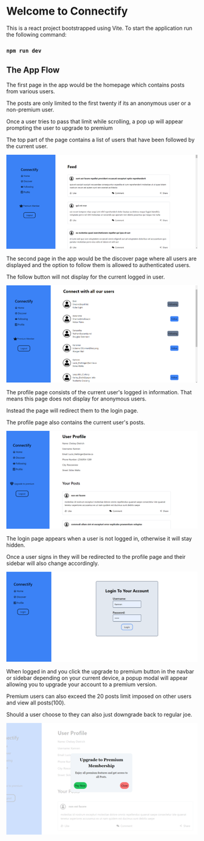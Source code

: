 # Welcome to Connectify 

This is a react project bootstrapped using Vite.
To start the application run the following command:

### `npm run dev`

## The App Flow

The first page in the app would be the homepage which contains posts from various users.

The posts are only limited to the first twenty if its an anonymous user or a non-premium user.

Once a user tries to pass that limit while scrolling, a pop up will appear prompting the user to upgrade to premium

The top part of the page contains a list of users that have been followed by the current user.

![Alt text](public/image.png)

The second page in the app would be the discover page where all users are displayed and the option to follow them is allowed to authenticated users.

The follow button will not display for the current logged in user.

![Alt text](public/image-1.png)

The profile page consists of the current user's logged in information. That means this page does not display for anonymous users.

Instead the page will redirect them to the login page.

The profile page also contains the current user's posts.

![Alt text](public/image-2.png)

The login page appears when a user is not logged in, otherwise it will stay hidden.

Once a user signs in they will be redirected to the profile page and their sidebar will also change accordingly.

![Alt text](public/image-3.png)

When logged in and you click the upgrade to premium button in the navbar or sidebar depending on your current device, a popup modal will appear allowing you to upgrade your account to a premium version.

Premium users can also exceed the 20 posts limit imposed on other users and view all posts(100).

Should a user choose to they can also just downgrade back to regular joe.

![Alt text](public/image-4.png)


